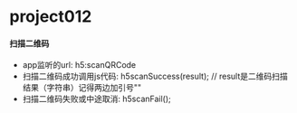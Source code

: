 # project012

#### 扫描二维码
  - app监听的url: h5:scanQRCode
  - 扫描二维码成功调用js代码: h5scanSuccess(result); // result是二维码扫描结果（字符串）记得两边加引号""
  - 扫描二维码失败或中途取消: h5scanFail();

